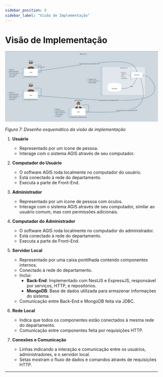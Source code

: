 ```yaml
---
sidebar_position: 8
sidebar_label: "Visão de Implementação"
---
```


# Visão de Implementação

![Representação da Visão de Implementação.](../../static/img/VisaodeImplementacao.png)

*Figura 7: Desenho esquemático da visão de implementação*

1. **Usuário**
    - Representado por um ícone de pessoa.
    - Interage com o sistema AGIS através de seu computador.

2. **Computador do Usuário**
    - O software AGIS roda localmente no computador do usuário.
    - Está conectado à rede do departamento.
    - Executa a parte de Front-End.

3. **Administrador**
    - Representado por um ícone de pessoa com óculos.
    - Interage com o sistema AGIS através de seu computador, similar ao usuário comum, mas com permissões adicionais.

4. **Computador do Administrador**
    - O software AGIS roda localmente no computador do administrador.
    - Está conectado à rede do departamento.
    - Executa a parte de Front-End.

5. **Servidor Local**
    - Representado por uma caixa pontilhada contendo componentes internos.
    - Conectado à rede do departamento.
    - Inclui:
        - **Back-End**: Implementado com NestJS e ExpressJS, responsável por serviços, HTTP, e repositórios.
        - **MongoDB**: Base de dados utilizada para armazenar informações do sistema.
    - Comunicação entre Back-End e MongoDB feita via JDBC.

6. **Rede Local**
    - Indica que todos os componentes estão conectados à mesma rede do departamento.
    - Comunicação entre componentes feita por requisições HTTP.

7. **Conexões e Comunicação**
    - Linhas indicando a interação e comunicação entre os usuários, administradores, e o servidor local.
    - Setas mostram o fluxo de dados e comandos através de requisições HTTP.

---

